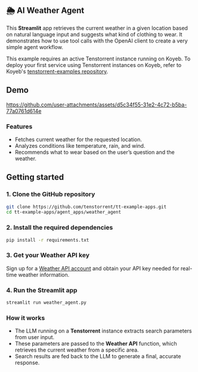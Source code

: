 ## 🌦️ AI Weather Agent
This **Streamlit** app retrieves the current weather in a given location based on natural language input and suggests what kind of clothing to wear.  It demonstrates how to use tool calls with the OpenAI client to create a very simple agent workflow.

This example requires an active Tenstorrent instance running on Koyeb.  To deploy your first service using Tenstorrent instances on Koyeb, refer to Koyeb's [tenstorrent-examples repository](https://github.com/koyeb/tenstorrent-examples).

## Demo

https://github.com/user-attachments/assets/d5c34f55-31e2-4c72-b5ba-77a0761d614e

### Features
- Fetches current weather for the requested location.
- Analyzes conditions like temperature, rain, and wind.
- Recommends what to wear based on the user’s question and the weather.

## Getting started

### 1. Clone the GitHub repository
```bash
git clone https://github.com/tenstorrent/tt-example-apps.git
cd tt-example-apps/agent_apps/weather_agent
```

### 2. Install the required dependencies
```bash
pip install -r requirements.txt
```

### 3. Get your Weather API key
Sign up for a [Weather API account](https://www.weatherapi.com) and obtain your API key needed for real-time weather information.

### 4. Run the Streamlit app
```bash
streamlit run weather_agent.py
```

### How it works
- The LLM running on a **Tenstorrent** instance extracts search parameters from user input.
- These parameters are passed to the **Weather API** function, which retrieves the current weather from a specific area.
- Search results are fed back to the LLM to generate a final, accurate response.
